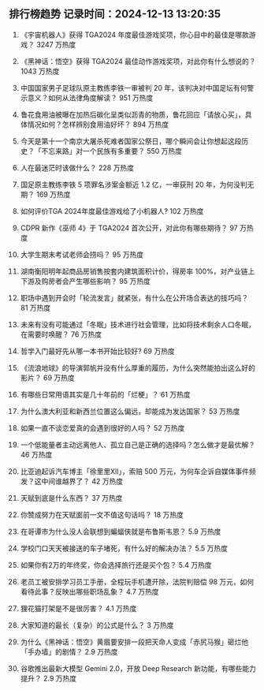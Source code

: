 
## 排行榜趋势 记录时间：2024-12-13 13:20:35
  
  1. 《宇宙机器人》获得 TGA2024 年度最佳游戏奖项，你心目中的最佳是哪款游戏？ 3247 万热度
    
  2. 《黑神话：悟空》获得 TGA2024 最佳动作游戏奖项，对此你有什么想说的？ 1043 万热度
    
  3. 中国国家男子足球队原主教练李铁一审被判 20 年，该判决对中国足坛有何警示意义？如何从法律角度解读？ 951 万热度
    
  4. 鲁花食用油被曝在加热后碳化呈类似沥青的物质，鲁花回应「请放心买」，具体情况如何？怎样辨别食用油好坏？ 894 万热度
    
  5. 今天是第十一个南京大屠杀死难者国家公祭日，哪个瞬间会让你想起这段历史？「不忘来路」对一个民族有多重要？ 550 万热度
    
  6. 人在最迷茫时该做什么？ 228 万热度
    
  7. 国足原主教练李铁 5 项罪名涉案金额近 1.2 亿，一审获刑 20 年，为何没判无期？ 169 万热度
    
  8. 如何评价TGA 2024年度最佳游戏给了小机器人? 102 万热度
    
  9. CDPR 新作《巫师 4》于 TGA2024 首次公开，对此你有哪些期待？ 97 万热度
    
  10. 大学生期末考试老师会捞吗？ 95 万热度
    
  11. 湖南衡阳明年起商品房销售按套内建筑面积计价，得房率 100%，对产业链上下游及购房者会产生哪些影响？ 95 万热度
    
  12. 职场中遇到开会时「轮流发言」就紧张，有什么在公开场合表达的技巧吗？ 81 万热度
    
  13. 未来有没有可能通过「冬眠」技术进行社会管理，比如将技术剩余人口冬眠，在需要时唤醒？ 76 万热度
    
  14. 哲学入门最好先从哪一本书开始比较好? 69 万热度
    
  15. 《流浪地球》的导演郭帆并没有什么厚重的履历，为什么突然能拍出这么好的影片？ 69 万热度
    
  16. 有哪些日常用语其实是几十年前的「烂梗」？ 61 万热度
    
  17. 为什么澳大利亚和新西兰位置这么偏远，却能成为发达国家？ 53 万热度
    
  18. 如果一直不谈恋爱真的会遇到很好的人吗？ 52 万热度
    
  19. 一个低能量者主动远离他人、孤立自己是正确的选择吗？怎么做才是最优解？ 46 万热度
    
  20. 比亚迪起诉汽车博主「徐里里Xll」，索赔 500 万元，为何车企诉自媒体事件频发？这中间谁越界了？ 42 万热度
    
  21. 天赋到底是什么东西？ 37 万热度
    
  22. 你赞成努力在天赋面前一文不值这句话吗？ 18 万热度
    
  23. 在哥谭市为什么没人会联想到蝙蝠侠就是布鲁斯韦恩？ 5.9 万热度
    
  24. 学校门口天天被接送的车子堵死，有什么好的解决办法？ 5.5 万热度
    
  25. 如果你有2万的年终奖，你会选择旅行还是买个包？ 5.4 万热度
    
  26. 老员工被安排学习员工手册，全程玩手机遭开除，法院判赔偿 98 万元，如何看待此事？反映出哪些职场乱象？ 4.7 万热度
    
  27. 狸花猫打架是不是很厉害？ 4.1 万热度
    
  28. 大家知道的最长（复杂）的公式是什么？ 3 万热度
    
  29. 为什么《黑神话：悟空》黄眉要安排一段把天命人变成「赤尻马猴」砸烂他「手办墙」的剧情？ 2.9 万热度
    
  30. 谷歌推出最新大模型 Gemini 2.0，开放 Deep Research 新功能，有哪些能力提升？ 2.9 万热度
    
